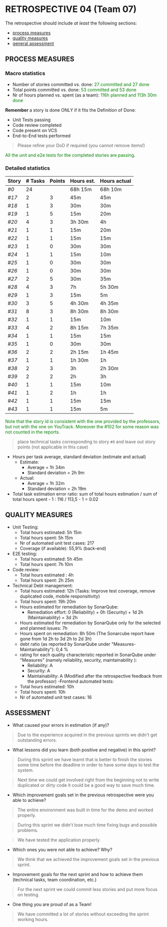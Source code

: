 # RETROSPECTIVE 04 (Team 07)

The retrospective should include _at least_ the following
sections:

- [process measures](#process-measures)
- [quality measures](#quality-measures)
- [general assessment](#assessment)

## PROCESS MEASURES

### Macro statistics

- Number of stories committed vs. done:<span style="color:green"> 27 committed and 27 done
- Total points committed vs. done: <span style="color:green">53 committed and 53 done
- Nr of hours planned vs. spent (as a team):<span style="color:green"> 116h planned and 113h 30m done

**Remember** a story is done ONLY if it fits the Definition of Done:

- Unit Tests passing
- Code review completed
- Code present on VCS
- End-to-End tests performed

> Please refine your DoD if required (you cannot remove items!)

<span style="color:green">
All the unit and e2e tests for the completed stories are passing.
</span>

### Detailed statistics

| Story | # Tasks | Points | Hours est. | Hours actual |
| ----- | ------- | ------ | ---------- | ------------ |
| _#0_  | 24      |        | 68h 15m    | 68h 10m      |
| _#17_ | 2       | 3      | 45m        | 45m          |
| _#18_ | 1       | 3      | 30m        | 30m          |
| _#19_ | 1       | 5      | 15m        | 20m          |
| _#20_ | 4       | 3      | 3h 30m     | 4h           |
| _#21_ | 1       | 1      | 15m        | 20m          |
| _#22_ | 1       | 1      | 15m        | 15m          |
| _#23_ | 1       | 0      | 30m        | 30m          |
| _#24_ | 1       | 1      | 15m        | 10m          |
| _#25_ | 1       | 0      | 30m        | 30m          |
| _#26_ | 1       | 0      | 30m        | 30m          |
| _#27_ | 2       | 5      | 30m        | 35m          |
| _#28_ | 4       | 3      | 7h         | 5h 30m       |
| _#29_ | 1       | 3      | 15m        | 5m           |
| _#30_ | 3       | 5      | 4h 30m     | 4h 35m       |
| _#31_ | 8       | 3      | 8h 30m     | 8h 30m       |
| _#32_ | 1       | 1      | 15m        | 10m          |
| _#33_ | 4       | 2      | 8h 15m     | 7h 35m       |
| _#34_ | 1       | 1      | 15m        | 15m          |
| _#35_ | 1       | 0      | 30m        | 30m          |
| _#36_ | 2       | 2      | 2h 15m     | 1h 45m       |
| _#37_ | 1       | 1      | 1h 30m     | 1h           |
| _#38_ | 2       | 3      | 3h         | 2h 30m       |
| _#39_ | 2       | 2      | 2h         | 3h           |
| _#40_ | 1       | 1      | 15m        | 10m          |
| _#41_ | 1       | 2      | 1h         | 1h           |
| _#42_ | 1       | 1      | 15m        | 15m          |
| _#43_ | 1       | 1      | 15m        | 5m           |

<span style="color:green">
Note that the story id is consistent with the one provided by the professors, but not with the one on YouTrack.</span>

<span style="color:green">
Moreover the #102 for some reason was not counted in the reports.</span>

> place technical tasks corresponding to story `#0` and leave out story points (not applicable in this case)

- Hours per task average, standard deviation (estimate and actual)
  - Estimate:
    - Average = 1h 34m
    - Standard deviation = 2h 9m
  - Actual:
    - Average = 1h 32m
    - Standard deviation = 2h 19m
- Total task estimation error ratio: sum of total hours estimation / sum of total hours spent - 1 : 116 / 113,5 - 1 = 0.02

## QUALITY MEASURES

- Unit Testing:
  - Total hours estimated: 5h 15m
  - Total hours spent: 5h 15m
  - Nr of automated unit test cases: 217
  - Coverage (if available): 55,9% (back-end)
- E2E testing:
  - Total hours estimated: 5h 45m
  - Total hours spent: 7h 10m
- Code review:
  - Total hours estimated : 4h
  - Total hours spent: 2h 25m
- Technical Debt management:
  - Total hours estimated: 12h (Tasks: Improve test coverage, remove duplicated code, mobile responsitivity)
  - Total hours spent: 19h 20m
  - Hours estimated for remediation by SonarQube:
    - Remediation effort: 0 (Reliability) + 0h (Security) + 1d 2h (Maintainability) = 3d 2h
  - Hours estimated for remediation by SonarQube only for the selected and planned issues: 7h
  - Hours spent on remediation: 8h 50m (The Sonarcube report have gone from 1d 2h to 3d 2h to 2d 3h)
  - debt ratio (as reported by SonarQube under "Measures-Maintainability"): 0,4 %
  - rating for each quality characteristic reported in SonarQube under "Measures" (namely reliability, security, maintainability ):
    - Reliability: A
    - Security: A
    - Maintainability: A
      (Modified after the retrospective feedback from the professor)
-Frontend automated tests:
  - Total hours estimated: 10h
  - Total hours spent: 10h
  - Nr of automated unit test cases: 16


## ASSESSMENT

- What caused your errors in estimation (if any)?

> Due to the experience acquired in the previous sprints we didn't get outstanding errors.

- What lessons did you learn (both positive and negative) in this sprint?

> During this sprint we have learnt that is better to finish the stories some time before the deadline in order to have some days to test the system.

> Next time we could get involved right from the beginning not to write duplicated or dirty code it could be a good way to save much time.

- Which improvement goals set in the previous retrospective were you able to achieve?

> The entire environment was built in time for the demo and worked properly.

> During this sprint we didn't lose much time fixing bugs and possible problems.

> We have tested the application properly.

- Which ones you were not able to achieve? Why?

> We think that we achieved the improvement goals set in the previous sprint.

- Improvement goals for the next sprint and how to achieve them (technical tasks, team coordination, etc.)

> For the next sprint we could commit less stories and put more focus on testing.

- One thing you are proud of as a Team!

> We have committed a lot of stories without exceeding the sprint working hours.
